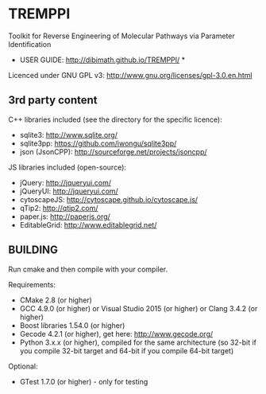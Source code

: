 TREMPPI
=======

Toolkit for Reverse Engineering of Molecular Pathways via Parameter Identification

* USER GUIDE: http://dibimath.github.io/TREMPPI/ *

Licenced under GNU GPL v3: http://www.gnu.org/licenses/gpl-3.0.en.html

3rd party content
-----------------
C++ libraries included (see the directory for the specific licence): 

* sqlite3: http://www.sqlite.org/ 
* sqlite3pp: https://github.com/iwongu/sqlite3pp/
* json (JsonCPP): http://sourceforge.net/projects/jsoncpp/ 

JS libraries included (open-source):

* jQuery: http://jqueryui.com/
* jQueryUI: http://jqueryui.com/
* cytoscapeJS: http://cytoscape.github.io/cytoscape.js/
* qTip2: http://qtip2.com/
* paper.js: http://paperjs.org/
* EditableGrid: http://www.editablegrid.net/

BUILDING
--------
Run cmake and then compile with your compiler.

Requirements:

* CMake 2.8 (or higher)
* GCC 4.9.0 (or higher) or Visual Studio 2015 (or higher) or Clang 3.4.2 (or higher)
* Boost libraries 1.54.0 (or higher)
* Gecode 4.2.1 (or higher), get here: http://www.gecode.org/
* Python 3.x.x (or higher), compiled for the same architecture (so 32-bit if you compile 32-bit target and 64-bit if you compile 64-bit target)

Optional:

* GTest 1.7.0 (or higher) - only for testing
